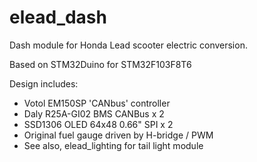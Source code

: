 ﻿# elead_dash

Dash module for Honda Lead scooter electric conversion.

Based on STM32Duino for STM32F103F8T6

Design includes:
- Votol EM150SP 'CANbus' controller
- Daly R25A-GI02 BMS CANBus x 2
- SSD1306 OLED 64x48 0.66" SPI x 2
- Original fuel gauge driven by H-bridge / PWM
- See also, elead_lighting for tail light module
